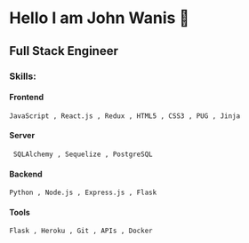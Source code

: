 # Hello I am John Wanis 👋

## Full Stack Engineer

### Skills:

#### Frontend
    JavaScript , React.js , Redux , HTML5 , CSS3 , PUG , Jinja
#### Server
     SQLAlchemy , Sequelize , PostgreSQL
#### Backend
    Python , Node.js , Express.js , Flask
#### Tools
    Flask , Heroku , Git , APIs , Docker 

<!--
**Jomix-13/Jomix-13** is a ✨ _special_ ✨ repository because its `README.md` (this file) appears on your GitHub profile.

Here are some ideas to get you started:

- 🔭 I’m currently working on ...
- 🌱 I’m currently learning ...
- 👯 I’m looking to collaborate on ...
- 🤔 I’m looking for help with ...
- 💬 Ask me about ...
- 📫 How to reach me: ...
- 😄 Pronouns: ...
- ⚡ Fun fact: ...
-->
